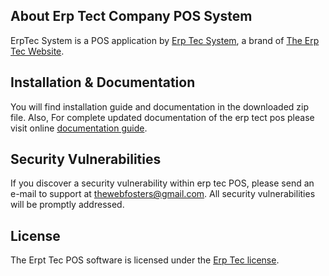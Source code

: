 ## About Erp Tect Company  POS  System

ErpTec System is a POS application by [Erp Tec System](https://website.erptec.net), a brand of [The Erp Tec Website](https://website.erptec.net).

## Installation & Documentation
You will find installation guide and documentation in the downloaded zip file.
Also, For complete updated documentation of the erp tect pos please visit online [documentation guide](https://website.erptec.net/erp/documentaion).

## Security Vulnerabilities

If you discover a security vulnerability within erp tec POS, please send an e-mail to support at thewebfosters@gmail.com. All security vulnerabilities will be promptly addressed.

## License

The Erpt Tec POS software is licensed under the [Erp Tec license](https://webstie.erptec.net/licenses/standard).
